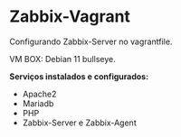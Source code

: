 # Zabbix-Vagrant
Configurando Zabbix-Server no vagrantfile.

VM BOX: Debian 11 bullseye.

**Serviços instalados e configurados:**
- Apache2
- Mariadb
- PHP
- Zabbix-Server e Zabbix-Agent
